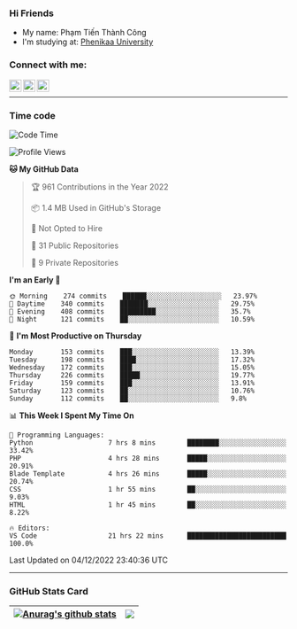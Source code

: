 ### Hi Friends

- My name: Phạm Tiến Thành Công
- I'm studying at: [Phenikaa University]


### Connect with me:
[<img align="left" alt="PhamTienThanhCong | Facebook" width="22px" src="https://upload.wikimedia.org/wikipedia/commons/thumb/1/16/Facebook-icon-1.png/640px-Facebook-icon-1.png" />][facebook]
[<img align="left" alt="PhamTienThanhCong | Zalo" width="22px" src="https://www.anphatpc.com.vn/template/anphat_2020v2/images/icon-zalo.jpg" />][zalo]
[<img align="left" alt="PhamTienThanhCong | LinkedIn" width="22px" src="https://cdn3.iconfinder.com/data/icons/inficons/512/linkedin.png" />][linkedin]

<br />

---

### Time code

<!--START_SECTION:waka-->
![Code Time](http://img.shields.io/badge/Code%20Time-786%20hrs%2016%20mins-blue)

![Profile Views](http://img.shields.io/badge/Profile%20Views-2-blue)

**🐱 My GitHub Data** 

> 🏆 961 Contributions in the Year 2022
 > 
> 📦 1.4 MB Used in GitHub's Storage 
 > 
> 🚫 Not Opted to Hire
 > 
> 📜 31 Public Repositories 
 > 
> 🔑 9 Private Repositories  
 > 
**I'm an Early 🐤** 

```text
🌞 Morning    274 commits    ██████░░░░░░░░░░░░░░░░░░░   23.97% 
🌆 Daytime    340 commits    ███████░░░░░░░░░░░░░░░░░░   29.75% 
🌃 Evening    408 commits    █████████░░░░░░░░░░░░░░░░   35.7% 
🌙 Night      121 commits    ██░░░░░░░░░░░░░░░░░░░░░░░   10.59%

```
📅 **I'm Most Productive on Thursday** 

```text
Monday       153 commits    ███░░░░░░░░░░░░░░░░░░░░░░   13.39% 
Tuesday      198 commits    ████░░░░░░░░░░░░░░░░░░░░░   17.32% 
Wednesday    172 commits    ███░░░░░░░░░░░░░░░░░░░░░░   15.05% 
Thursday     226 commits    █████░░░░░░░░░░░░░░░░░░░░   19.77% 
Friday       159 commits    ███░░░░░░░░░░░░░░░░░░░░░░   13.91% 
Saturday     123 commits    ██░░░░░░░░░░░░░░░░░░░░░░░   10.76% 
Sunday       112 commits    ██░░░░░░░░░░░░░░░░░░░░░░░   9.8%

```


📊 **This Week I Spent My Time On** 

```text
💬 Programming Languages: 
Python                   7 hrs 8 mins        ████████░░░░░░░░░░░░░░░░░   33.42% 
PHP                      4 hrs 28 mins       █████░░░░░░░░░░░░░░░░░░░░   20.91% 
Blade Template           4 hrs 26 mins       █████░░░░░░░░░░░░░░░░░░░░   20.74% 
CSS                      1 hr 55 mins        ██░░░░░░░░░░░░░░░░░░░░░░░   9.03% 
HTML                     1 hr 45 mins        ██░░░░░░░░░░░░░░░░░░░░░░░   8.22%

🔥 Editors: 
VS Code                  21 hrs 22 mins      █████████████████████████   100.0%

```


 Last Updated on 04/12/2022 23:40:36 UTC
<!--END_SECTION:waka-->

---

### GitHub Stats Card

| <a href="https://github.com/phamtienthanhcong"><img align="center" src="https://github-readme-stats.vercel.app/api?username=PhamTienThanhCong&show_icons=true&include_all_commits=true&theme=buefy&hide_border=true&theme=ocean_dark" alt="Anurag's github stats" /></a> | <a href="https://github.com/phamtienthanhcong"><img align="center" src="https://github-readme-stats.vercel.app/api/top-langs/?username=PhamTienThanhCong&layout=compact&theme=buefy&hide_border=true&theme=ocean_dark" /></a> |
| ------------- | ------------- |

[Phenikaa University]: https://phenikaa-uni.edu.vn/vi
[facebook]: https://www.facebook.com/phamtienthanhcong
[linkedin]: https://linkedin.com/in/phamtienthanhcong
[zalo]: https://zalo.me/0396396332
[tiktok]: https://www.tiktok.com/@phamtienthanhcong
[web]: https://github.com/PhamTienThanhCong/web_dev
[min project]: https://github.com/PhamTienThanhCong/Project-Of-Web
[c and cpp]: https://github.com/PhamTienThanhCong/Code_C_and_Cpro
[python]: https://github.com/PhamTienThanhCong/Python_beginer

